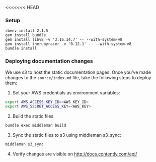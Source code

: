 <<<<<<< HEAD
### Setup

```
rbenv install 2.1.5
gem install bundle
gem install libv8 -v '3.16.14.7' -- --with-system-v8
gem install therubyracer -v '0.12.1' -- --with-system-v8
bundle install
```

### Deploying documentation changes

We use s3 to host the static documentation pages. Once you've made changes to the ```source/index.md``` file, take the following steps to deploy them:

1. Set your AWS credentials as environment variables:
```zsh
export AWS_ACCESS_KEY_ID=<AWS_KEY_ID>
export AWS_SECRET_ACCESS_KEY=<AWS_KEY>
```
2. Build the static files
```zsh
bundle exec middleman build
```
3. Sync the static files to s3 using middleman s3_sync:
```zsh
middleman s3_sync
```
4. Verify changes are visible on http://docs.contently.com/api/
